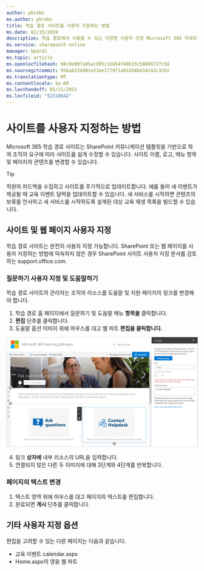 ```yaml
---
author: pkrebs
ms.author: pkrebs
title: 학습 경로 사이트를 사용자 지정하는 방법
ms.date: 02/15/2019
description: 학습 경로에서 사용할 수 있는 다양한 사용자 지정 Microsoft 365 자세히 알아보기
ms.service: sharepoint-online
manager: bpardi
ms.topic: article
ms.openlocfilehash: 60c0e907a85acd95c1b654f40633c5886b727c58
ms.sourcegitcommit: 956ab22dd8ce23ee1779f1a01d34b434243c3cb1
ms.translationtype: MT
ms.contentlocale: ko-KR
ms.lasthandoff: 05/11/2021
ms.locfileid: "52310642"
---
```

# <a name="how-to-customize-the-site"></a>사이트를 사용자 지정하는 방법

Microsoft 365 학습 경로 사이트는 SharePoint 커뮤니케이션 템플릿을 기반으로 하여 조직의 요구에 따라 사이트를 쉽게 수정할 수 있습니다. 사이트 이름, 로고, 메뉴 항목 및 페이지의 콘텐츠를 변경할 수 있습니다. 

> [!TIP]
> 직원의 피드백을 수집하고 사이트를 주기적으로 업데이트합니다. 예를 들어 새 이벤트가 제공될 때 교육 이벤트 달력을 업데이트할 수 있습니다. 새 서비스를 시작하면 콘텐츠의 보류를 언사하고 새 서비스를 시작하도록 설계된 대상 교육 재생 목록을 빌드할 수 있습니다. 

## <a name="customize-the-site-and-web-pages"></a>사이트 및 웹 페이지 사용자 지정

학습 경로 사이트는 완전히 사용자 지정 가능합니다. SharePoint 또는 웹 페이지를 사용자 지정하는 방법에 익숙하지 않은 경우 SharePoint [](https://support.office.com/article/customize-your-sharepoint-site-320b43e5-b047-4fda-8381-f61e8ac7f59b) 사이트 사용자 지정 문서를 검토하는 support.office.com. 

### <a name="customize-ask-questions-and-get-help"></a>질문하기 사용자 지정 및 도움말하기

학습 경로 사이트의 관리자는 조직의 리소스를 도움말 및 지원 페이지의 링크를 변경해야 합니다.  

1.  학습 경로 홈 페이지에서 질문하기 및 도움말 메뉴 **항목을** 클릭합니다.
2.  **편집** 단추를 클릭합니다.
3.  도움말 옵션 이미지 위에 마우스를 대고 웹 파트 **편집을 클릭합니다.**

![cg-edithelp.png](media/cg-edithelp.png)

4.  링크 **상자에** 내부 리소스의 URL을 입력합니다. 
5.  연결되지 않은 다른 두 이미지에 대해 3단계와 4단계를 반복합니다.

### <a name="change-the-text-on-the-page"></a>페이지의 텍스트 변경

1. 텍스트 영역 위에 마우스를 대고 페이지의 텍스트를 편집합니다. 
2. 완료되면 **게시** 단추를 클릭합니다.

## <a name="other-customization-options"></a>기타 사용자 지정 옵션
편집을 고려할 수 있는 다른 페이지는 다음과 같습니다.

- 교육 이벤트 calendar.aspx
- Home.aspx의 영웅 웹 파트

